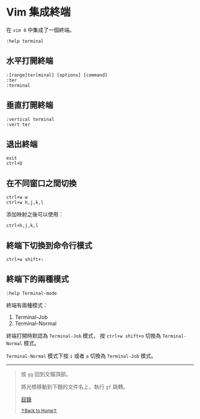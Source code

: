 # Vim 集成終端

在 `vim 8` 中集成了一個終端。

```
:help terminal
```

## 水平打開終端

```
:[range]ter[minal] [options] [command]
:ter
:terminal
```

## 垂直打開終端

```
:vertical terminal
:vert ter
```

## 退出終端

```
exit
ctrl+D
```

## 在不同窗口之間切換

```
ctrl+w w
ctrl+w h,j,k,l
```

添加映射之後可以使用：

```
ctrl+h,j,k,l
```

## 終端下切換到命令行模式

```
ctrl+w shift+:
```

## 終端下的兩種模式

```
:help Terminal-mode
```

終端有兩種模式：

1. Terminal-Job
2. Terminal-Normal

終端打開時默認為 `Terminal-Job` 模式，
按 `ctrl+w shift+n` 切換為 `Terminal-Normal` 模式。

`Terminal-Normal` 模式下按 `i` 或者 `a` 切換為 `Terminal-Job` 模式。

* * *

> 按 `gg` 回到文檔頂部。
>
> 將光標移動到下麵的文件名上，執行 `gf` 跳轉。
>
> [目錄](README.md)
>
> <a href='https://github.com/MDGSF/MyVim'><small>↑Back to Home↑</small></a>

